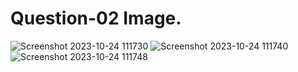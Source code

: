 # Question-02 Image.
![Screenshot 2023-10-24 111730](https://github.com/Khush0031/pw-skills-full-stack-web-dev-assignment-solution/assets/121889921/18afaab6-5f52-42f7-8ca4-cf1da98879fc)
![Screenshot 2023-10-24 111740](https://github.com/Khush0031/pw-skills-full-stack-web-dev-assignment-solution/assets/121889921/ddbe9306-45a0-4c2b-8f85-fc76287ca3db)
![Screenshot 2023-10-24 111748](https://github.com/Khush0031/pw-skills-full-stack-web-dev-assignment-solution/assets/121889921/00206f40-e570-43cb-acf9-eaa33937ec1f)
